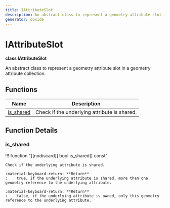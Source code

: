 ```yaml
---
title: IAttributeSlot
description: An abstract class to represent a geometry attribute slot in a geometry attribute collection.
generator: doxide
---
```



# IAttributeSlot

**class IAttributeSlot**



An abstract class to represent a geometry attribute slot in a geometry attribute collection.




## Functions

| Name | Description |
| ---- | ----------- |
| [is_shared](#is_shared) | Check if the underlying attribute is shared. |

## Function Details

### is_shared<a name="is_shared"></a>
!!! function "[[nodiscard]] bool             is_shared() const"

    
    
    Check if the underlying attribute is shared.
    
    :material-keyboard-return: **Return**
    :    true, if the underlying attribute is shared, more than one geometry reference to the underlying attribute.
    
    :material-keyboard-return: **Return**
    :    false, if the underlying attribute is owned, only this geometry reference to the underlying attribute.
    
    

